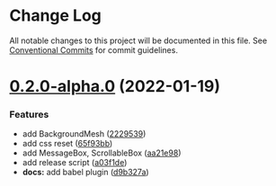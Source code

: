 # Change Log

All notable changes to this project will be documented in this file.
See [Conventional Commits](https://conventionalcommits.org) for commit guidelines.

# [0.2.0-alpha.0](https://github.com/tokileecy/psycholog-core-legacy/compare/v0.1.0...v0.2.0-alpha.0) (2022-01-19)


### Features

* add BackgroundMesh ([2229539](https://github.com/tokileecy/psycholog-core-legacy/commit/2229539cf90139da0044044779cfc730a9e7976d))
* add css reset ([65f93bb](https://github.com/tokileecy/psycholog-core-legacy/commit/65f93bb3b6d4fd5e07f3a589c4f9e3413bbefe59))
* add MessageBox, ScrollableBox ([aa21e98](https://github.com/tokileecy/psycholog-core-legacy/commit/aa21e98972760164230adc434914e3ec6b21b0ab))
* add release script ([a03f1de](https://github.com/tokileecy/psycholog-core-legacy/commit/a03f1dea6549aa31b3914a03ff0125f82d7ca5c1))
* **docs:** add babel plugin ([d9b327a](https://github.com/tokileecy/psycholog-core-legacy/commit/d9b327ad3eafb3a3e54e9772fce06ea6908354bc))
